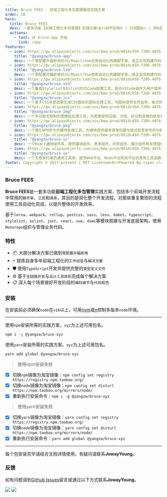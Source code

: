 ```yaml
---
title: Bruce FEES - 前端工程化多包管理最佳实践方案
order: 10
hero:
  title: Bruce FEES
  desc: 一套多功能【前端工程化多包管理】实践方案<br>APP应用🌐 / ICO图标🔥 / IMG图像🖼️ / LIB类库🔗 / PKG模块📦 / STD规范⚙️ / UI组件🎨 / US工具🛠️
  actions:
    - text: 从 bruce-app 开始
      link: /app
features:
  - icon: https://gw.alipayobjects.com/zos/bmw-prod/881dc458-f20b-407b-947a-95104b5ec82b/k79dm8ih_w144_h144.png
    title: "@yangzw/bruce-app"
    desc: 一个零配置开箱即用的JS/React/Vue应用自动化构建脚手架，真正实现构建代码与业务代码完全分离，无需关注构建过程，专心编写业务代码
  - icon: https://gw.alipayobjects.com/zos/bmw-prod/881dc458-f20b-407b-947a-95104b5ec82b/k79dm8ih_w144_h144.png
    title: "@yangzw/bruce-lib"
    desc: 一个零配置开箱即用的JS/React/Vue类库自动化构建脚手架，真正实现构建代码与业务代码完全分离，无需关注构建过程，专心编写业务代码
  - icon: https://gw.alipayobjects.com/zos/bmw-prod/881dc458-f20b-407b-947a-95104b5ec82b/k79dm8ih_w144_h144.png
    title: "@yangzw/bruce-std"
    desc: 一个集成Stylelint与Eslint的VSCode配置工具，配合VSCode插件为用户提供前端文件的代码校验、代码修复和错误提示的功能
  - icon: https://gw.alipayobjects.com/zos/bmw-prod/881dc458-f20b-407b-947a-95104b5ec82b/k79dm8ih_w144_h144.png
    title: "@yangzw/bruce-ico"
    desc: 一个基于CSS背景遮罩生成CSS图标的图标处理工具，为图标提供文件监听、格式转换和动态样式的功能
  - icon: https://gw.alipayobjects.com/zos/bmw-prod/881dc458-f20b-407b-947a-95104b5ec82b/k79dm8ih_w144_h144.png
    title: "@yangzw/bruce-img"
    desc: 一个多功能无限制的图像批处理工具，为图像提供压缩、分组、标记和变换的批处理功能
  - icon: https://gw.alipayobjects.com/zos/bmw-prod/881dc458-f20b-407b-947a-95104b5ec82b/k79dm8ih_w144_h144.png
    title: "@yangzw/bruce-pkg"
    desc: 一个强化NPM命令的模块处理工具，为模块提供基本骨架创建与链式检查发布的功能
  - icon: https://gw.alipayobjects.com/zos/bmw-prod/881dc458-f20b-407b-947a-95104b5ec82b/k79dm8ih_w144_h144.png
    title: "@yangzw/bruce-ui"
    desc: 一个React通用组件库，提供基础组件、表单组件、向导组件、展示组件和反馈组件等
  - icon: https://gw.alipayobjects.com/zos/bmw-prod/881dc458-f20b-407b-947a-95104b5ec82b/k79dm8ih_w144_h144.png
    title: "@yangzw/bruce-us"
    desc: 一个无框架约束的通用工具库，提供Web平台、Node平台和双平台的常用工具函数
footer: Copyright © 2017-present | MIT Licensed<br>Powered By <span class="mark">JowayYoung</span>
---
```


### Bruce FEES

**Bruce FEES**是一套多功能**前端工程化多包管理**实践方案，包括多个前端开发流程中常用的`脚手架`、`工具`和`类库`，其目的是简化整个开发流程，对那些重复繁琐的流程使用工具自动化完成，以提升整体的开发效率。

基于`lerna`、`webpack`、`rollup`、`postcss`、`sass`、`less`、`babel`、`typescript`、`stylelint`、`eslint`、`jest`、`react`、`vue`、`dumi`等模块搭建与开发底层架构，使用`Monorepo`组织与管理业务代码。

### 特性

- 📦 大部分解决方案已做到`零配置开箱即用`
- ⚡ 提炼自身多年前端工程化的`工作经验`与`解决方案`
- 🛡 使用`TypeScript`开发并提供完整的`类型定义文件`
- ⚙️ 基于`全链路开发`与`设计工具体系`完成每个解决方案
- 📋 深入每个场景做好开发阶段的`编码细节`与`代码规范`

### 安装

在安装前必须确保`node`在`v16`以上，可用[nvm](https://github.com/nvm-sh/nvm)或[n](https://github.com/tj/n)控制多版本`node`环境。

---

使用`npm`安装所需的实践方案，`xyz`为上述可用包名。

```bash
npm i -g @yangzw/bruce-xyz
```

使用`yarn`安装所需的实践方案，`xyz`为上述可用包名。

```bash
yarn add global @yangzw/bruce-xyz
```

> 使用npm安装失败

- [x] 切换`npm`镜像为淘宝镜像：`npm config set registry https://registry.npm.taobao.org/`
- [x] 切换`node`镜像为淘宝镜像：`npm config set disturl https://npm.taobao.org/mirrors/node/`
- [x] 重新执行安装命令：`npm i -g @yangzw/bruce-xyz`

> 使用yarn安装失败

- [x] 切换`yarn`镜像为淘宝镜像：`yarn config set registry https://registry.npm.taobao.org/`
- [x] 切换`node`镜像为淘宝镜像：`yarn config set disturl https://npm.taobao.org/mirrors/node/`
- [x] 重新执行安装命令：`yarn add global @yangzw/bruce-xyz`

---

每个包安装完毕请结合文档详情使用，有疑问请联系**JowayYoung**。

### 反馈

如有问题请到[Github Issues](https://github.com/JowayYoung/bruce/issues)留言或通过以下方式联系**JowayYoung**。

<div class="home-contact">
	<img class="home-contact-item" src="https://p1-juejin.byteimg.com/tos-cn-i-k3u1fbpfcp/03bcc13d83524f9eb8a61a1cab0543af~tplv-k3u1fbpfcp-watermark.image">
	<img class="home-contact-item" src="https://p3-juejin.byteimg.com/tos-cn-i-k3u1fbpfcp/f9a7e606f0ca4cf58c2262f6c16e3464~tplv-k3u1fbpfcp-watermark.image">
</div>